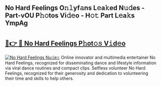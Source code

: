 ## No Hard Feelings O𝚗𝚕yf𝚊ns L𝚎a𝚔ed N𝚞𝚍es - Part-vOU P𝚑𝚘tos Vi𝚍𝚎o - H𝚘𝚝 Part L𝚎a𝚔s YmpAg

# <h2><a href="http://kf66yl.oniu.top/?m=No+Hard+Feelings">🔗👉 🔴 No Hard Feelings P𝚑ot𝚘𝚜 V𝚒d𝚎o</a></h2>

[![No Hard Feelings Nu𝚍e𝚜](https://i.imgur.com/0qMVB7G.gif)](http://kf66yl.oniu.top/?m=No+Hard+Feelings)
Online innovator and multimedia entertainer No Hard Feelings, recognized for disseminating dance and lifestyle information via viral dance routines and compact clips. Selfless volunteer No Hard Feelings, recognized for their generosity and dedication to volunteering their time and skills to help others.  
